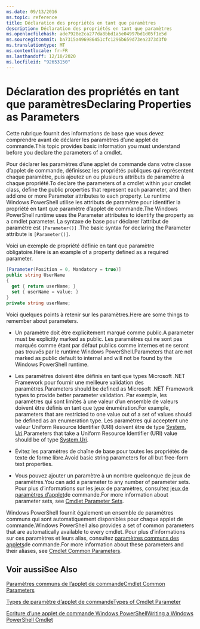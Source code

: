 ```yaml
---
ms.date: 09/13/2016
ms.topic: reference
title: Déclaration des propriétés en tant que paramètres
description: Déclaration des propriétés en tant que paramètres
ms.openlocfilehash: ade7928e2ca277da8bbd1a5e04997bd1d05f1e5d
ms.sourcegitcommit: ba7315a496986451cfc1296b659d73ea2373d3f0
ms.translationtype: MT
ms.contentlocale: fr-FR
ms.lasthandoff: 12/10/2020
ms.locfileid: "92653150"
---
```

# <a name="declaring-properties-as-parameters"></a><span data-ttu-id="1060d-103">Déclaration des propriétés en tant que paramètres</span><span class="sxs-lookup"><span data-stu-id="1060d-103">Declaring Properties as Parameters</span></span>

<span data-ttu-id="1060d-104">Cette rubrique fournit des informations de base que vous devez comprendre avant de déclarer les paramètres d’une applet de commande.</span><span class="sxs-lookup"><span data-stu-id="1060d-104">This topic provides basic information you must understand before you declare the parameters of a cmdlet.</span></span>

<span data-ttu-id="1060d-105">Pour déclarer les paramètres d’une applet de commande dans votre classe d’applet de commande, définissez les propriétés publiques qui représentent chaque paramètre, puis ajoutez un ou plusieurs attributs de paramètre à chaque propriété.</span><span class="sxs-lookup"><span data-stu-id="1060d-105">To declare the parameters of a cmdlet within your cmdlet class, define the public properties that represent each parameter, and then add one or more Parameter attributes to each property.</span></span> <span data-ttu-id="1060d-106">Le runtime Windows PowerShell utilise les attributs de paramètre pour identifier la propriété en tant que paramètre d’applet de commande.</span><span class="sxs-lookup"><span data-stu-id="1060d-106">The Windows PowerShell runtime uses the Parameter attributes to identify the property as a cmdlet parameter.</span></span> <span data-ttu-id="1060d-107">La syntaxe de base pour déclarer l’attribut de paramètre est `[Parameter()]` .</span><span class="sxs-lookup"><span data-stu-id="1060d-107">The basic syntax for declaring the Parameter attribute is `[Parameter()]`.</span></span>

<span data-ttu-id="1060d-108">Voici un exemple de propriété définie en tant que paramètre obligatoire.</span><span class="sxs-lookup"><span data-stu-id="1060d-108">Here is an example of a property defined as a required parameter.</span></span>

```csharp
[Parameter(Position = 0, Mandatory = true)]
public string UserName
{
  get { return userName; }
  set { userName = value; }
}
private string userName;
```

<span data-ttu-id="1060d-109">Voici quelques points à retenir sur les paramètres.</span><span class="sxs-lookup"><span data-stu-id="1060d-109">Here are some things to remember about parameters.</span></span>

- <span data-ttu-id="1060d-110">Un paramètre doit être explicitement marqué comme public.</span><span class="sxs-lookup"><span data-stu-id="1060d-110">A parameter must be explicitly marked as public.</span></span> <span data-ttu-id="1060d-111">Les paramètres qui ne sont pas marqués comme étant par défaut publics comme internes et ne seront pas trouvés par le runtime Windows PowerShell.</span><span class="sxs-lookup"><span data-stu-id="1060d-111">Parameters that are not marked as public default to internal and will not be found by the Windows PowerShell runtime.</span></span>

- <span data-ttu-id="1060d-112">Les paramètres doivent être définis en tant que types Microsoft .NET Framework pour fournir une meilleure validation des paramètres.</span><span class="sxs-lookup"><span data-stu-id="1060d-112">Parameters should be defined as Microsoft .NET Framework types to provide better parameter validation.</span></span> <span data-ttu-id="1060d-113">Par exemple, les paramètres qui sont limités à une valeur d’un ensemble de valeurs doivent être définis en tant que type énumération.</span><span class="sxs-lookup"><span data-stu-id="1060d-113">For example, parameters that are restricted to one value out of a set of values should be defined as an enumeration type.</span></span> <span data-ttu-id="1060d-114">Les paramètres qui acceptent une valeur Uniform Resource Identifier (URI) doivent être de type [System. Uri](/dotnet/api/System.Uri).</span><span class="sxs-lookup"><span data-stu-id="1060d-114">Parameters that take a Uniform Resource Identifier (URI) value should be of type [System.Uri](/dotnet/api/System.Uri).</span></span>

- <span data-ttu-id="1060d-115">Évitez les paramètres de chaîne de base pour toutes les propriétés de texte de forme libre.</span><span class="sxs-lookup"><span data-stu-id="1060d-115">Avoid basic string parameters for all but free-form text properties.</span></span>

- <span data-ttu-id="1060d-116">Vous pouvez ajouter un paramètre à un nombre quelconque de jeux de paramètres.</span><span class="sxs-lookup"><span data-stu-id="1060d-116">You can add a parameter to any number of parameter sets.</span></span> <span data-ttu-id="1060d-117">Pour plus d’informations sur les jeux de paramètres, consultez [jeux de paramètres d’applet](./cmdlet-parameter-sets.md)de commande.</span><span class="sxs-lookup"><span data-stu-id="1060d-117">For more information about parameter sets, see [Cmdlet Parameter Sets](./cmdlet-parameter-sets.md).</span></span>

<span data-ttu-id="1060d-118">Windows PowerShell fournit également un ensemble de paramètres communs qui sont automatiquement disponibles pour chaque applet de commande.</span><span class="sxs-lookup"><span data-stu-id="1060d-118">Windows PowerShell also provides a set of common parameters that are automatically available to every cmdlet.</span></span> <span data-ttu-id="1060d-119">Pour plus d’informations sur ces paramètres et leurs alias, consultez [paramètres communs des applets](./common-parameter-names.md)de commande.</span><span class="sxs-lookup"><span data-stu-id="1060d-119">For more information about these parameters and their aliases, see [Cmdlet Common Parameters](./common-parameter-names.md).</span></span>

## <a name="see-also"></a><span data-ttu-id="1060d-120">Voir aussi</span><span class="sxs-lookup"><span data-stu-id="1060d-120">See Also</span></span>

[<span data-ttu-id="1060d-121">Paramètres communs de l’applet de commande</span><span class="sxs-lookup"><span data-stu-id="1060d-121">Cmdlet Common Parameters</span></span>](./common-parameter-names.md)

[<span data-ttu-id="1060d-122">Types de paramètre d’applet de commande</span><span class="sxs-lookup"><span data-stu-id="1060d-122">Types of Cmdlet Parameter</span></span>](./types-of-cmdlet-parameters.md)

[<span data-ttu-id="1060d-123">Écriture d’une applet de commande Windows PowerShell</span><span class="sxs-lookup"><span data-stu-id="1060d-123">Writing a Windows PowerShell Cmdlet</span></span>](./writing-a-windows-powershell-cmdlet.md)

